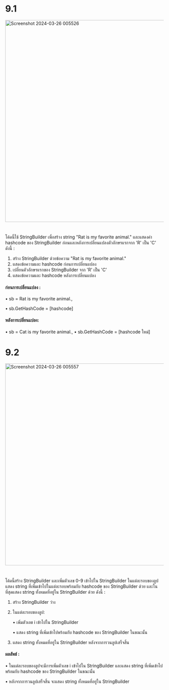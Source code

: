 # 9.1
<img width="641" alt="Screenshot 2024-03-26 005526" src="https://github.com/anndyyzzz/03376836-OOP-2566-Lab-03/assets/144866059/914343c7-9ab1-4eee-b454-00d961ed2e9d">

#
โค้ดนี้ใช้ StringBuilder เพื่อสร้าง string "Rat is my favorite animal." และแสดงค่า hashcode ของ StringBuilder ก่อนและหลังการเปลี่ยนแปลงตัวอักษรแรกจาก 'R' เป็น 'C' ดังนี้ :

1. สร้าง StringBuilder ด้วยข้อความ "Rat is my favorite animal."
2. แสดงข้อความและ hashcode ก่อนการเปลี่ยนแปลง
3. เปลี่ยนตัวอักษรแรกของ StringBuilder จาก 'R' เป็น 'C'
4. แสดงข้อความและ hashcode หลังการเปลี่ยนแปลง

#### ก่อนการเปลี่ยนแปลง :

• sb = Rat is my favorite animal.,

• sb.GetHashCode = [hashcode]

#### หลังการเปลี่ยนแปลง:

• sb = Cat is my favorite animal.,
• sb.GetHashCode = [hashcode ใหม่]
#

# 9.2
<img width="641" alt="Screenshot 2024-03-26 005557" src="https://github.com/anndyyzzz/03376836-OOP-2566-Lab-03/assets/144866059/4bc81ede-05d3-4636-85ab-1867c947c59a">

#

โค้ดนี้สร้าง StringBuilder และเพิ่มตัวเลข 0-9 เข้าไปใน StringBuilder ในแต่ละรอบของลูป แสดง string ที่เพิ่มเข้าไปในแต่ละรอบพร้อมกับ hashcode ของ StringBuilder ด้วย และในที่สุดแสดง string ทั้งหมดที่อยู่ใน StringBuilder ด้วย ดังนี้ :

1. สร้าง StringBuilder ว่าง
2. ในแต่ละรอบของลูป:

   • เพิ่มตัวเลข i เข้าไปใน StringBuilder

   • แสดง string ที่เพิ่มเข้าไปพร้อมกับ hashcode ของ StringBuilder ในขณะนั้น

3. แสดง string ทั้งหมดที่อยู่ใน StringBuilder หลังจากการวนลูปเสร็จสิ้น

#### ผลลัพธ์ :

• ในแต่ละรอบของลูปจะมีการเพิ่มตัวเลข i เข้าไปใน StringBuilder และแสดง string ที่เพิ่มเข้าไปพร้อมกับ hashcode ของ StringBuilder ในขณะนั้น

• หลังจากการวนลูปเสร็จสิ้น จะแสดง string ทั้งหมดที่อยู่ใน StringBuilder
